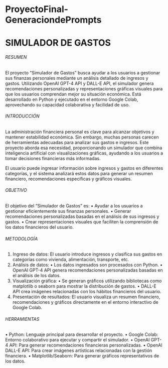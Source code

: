 # ProyectoFinal-GeneraciondePrompts
# SIMULADOR DE GASTOS

###### RESUMEN

El proyecto “Simulador de Gastos” busca ayudar a los usuarios a gestionar sus finanzas personales mediante un análisis detallado de ingresos y gastos. Utilizando OpenAI GPT-4 API y DALL-E API, el simulador genera recomendaciones personalizadas y representaciones gráficas visuales para que los usuarios comprendan mejor su situación económica. Está desarrollado en Python y ejecutado en el entorno Google Colab, aprovechando su capacidad colaborativa y facilidad de uso.

###### INTRODUCCIÓN

La administración financiera personal es clave para alcanzar objetivos y mantener estabilidad económica. Sin embargo, muchas personas carecen de herramientas adecuadas para analizar sus gastos e ingresos. Este proyecto aborda esa necesidad, proporcionando un simulador que combina inteligencia artificial con visualizaciones gráficas, ayudando a los usuarios a tomar decisiones financieras más informadas.

El usuario puede ingresar información sobre ingresos y gastos en diferentes categorías, y el sistema analizará estos datos para generar un resumen financiero, recomendaciones específicas y gráficos visuales.

###### OBJETIVO

El objetivo del “Simulador de Gastos” es:
•	Ayudar a los usuarios a gestionar eficientemente sus finanzas personales.
•	Generar recomendaciones personalizadas basadas en el análisis de sus ingresos y gastos.
•	Crear representaciones visuales que faciliten la comprensión de los datos financieros del usuario.

###### METODOLOGÍA
1.	Ingreso de datos: El usuario introduce ingresos y clasifica sus gastos en categorías como vivienda, alimentación, transporte, etc.
2.	Análisis de datos:
•	Los datos ingresados son procesados con Python.
•	OpenAI GPT-4 API genera recomendaciones personalizadas basadas en el análisis de los datos.
3.	Visualización gráfica:
•	Se generan gráficos utilizando bibliotecas como matplotlib o seaborn para mostrar la distribución de gastos.
•	DALL-E API crea imágenes relacionadas con los hábitos financieros del usuario.
4.	Presentación de resultados: El usuario visualiza un resumen financiero, recomendaciones y gráficos directamente en el entorno interactivo de Google Colab.

###### HERRAMIENTAS
•	Python: Lenguaje principal para desarrollar el proyecto.
•	Google Colab: Entorno colaborativo para ejecutar y compartir el simulador.
•	OpenAI GPT-4 API: Para generar recomendaciones financieras personalizadas.
•	OpenAI DALL-E API: Para crear imágenes artísticas relacionadas con la gestión financiera.
•	Matplotlib/Seaborn: Para generar gráficos representativos de los datos.
